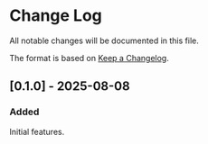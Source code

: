 # Change Log

All notable changes will be documented in this file.

The format is based on [Keep a Changelog](https://keepachangelog.com/en/1.1.0/).



## [0.1.0] - 2025-08-08

### Added

Initial features.
